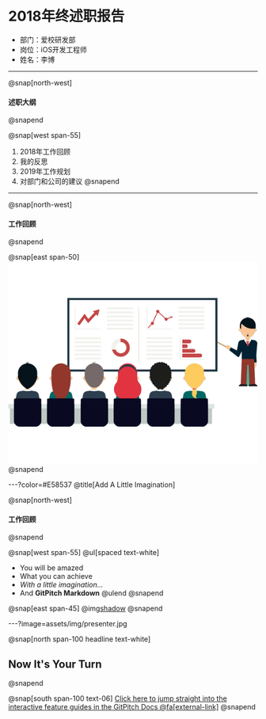 # 2018年终述职报告

- 部门：爱校研发部
- 岗位：iOS开发工程师
- 姓名：李博

---
@snap[north-west]
#### 述职大纲
@snapend

@snap[west span-55]
1. 2018年工作回顾
2. 我的反思
3. 2019年工作规划
4. 对部门和公司的建议
@snapend

---
@snap[north-west]
#### 工作回顾
@snapend

@snap[east span-50]
![](assets/img/presentation.png)
@snapend

---?color=#E58537
@title[Add A Little Imagination]

@snap[north-west]
#### 工作回顾
@snapend

@snap[west span-55]
@ul[spaced text-white]
- You will be amazed
- What you can achieve
- *With a little imagination...*
- And **GitPitch Markdown**
@ulend
@snapend

@snap[east span-45]
@img[shadow](assets/img/conference.png)
@snapend

---?image=assets/img/presenter.jpg

@snap[north span-100 headline text-white]
## Now It's Your Turn
@snapend

@snap[south span-100 text-06]
[Click here to jump straight into the interactive feature guides in the GitPitch Docs @fa[external-link]](https://gitpitch.com/docs/getting-started/tutorial/)
@snapend
